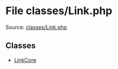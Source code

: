 File classes/Link.php
=========

Source: [classes/Link.php](https://github.com/PrestaShop/PrestaShop/blob/1.5.1.0/classes/Link.php)


Classes
-------

* [LinkCore](class.LinkCore.md)

